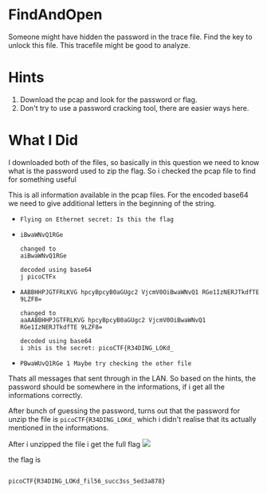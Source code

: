 # FindAndOpen

Someone might have hidden the password in the trace file. Find the key to unlock this file. This tracefile might be good to analyze.

# Hints

1. Download the pcap and look for the password or flag.
2. Don't try to use a password cracking tool, there are easier ways here.

# What I Did

I downloaded both of the files, so basically in this question we need to know
what is the password used to zip the flag. So i checked the pcap file
to find for something useful

This is all information available in the pcap files. For the encoded base64
we need to give additional letters in the beginning of the string.


<ul>

<li>

```
Flying on Ethernet secret: Is this the flag
```

</li>
<li>

```
iBwaWNvQ1RGe

changed to
aiBwaWNvQ1RGe

decoded using base64
j picoCTFx
```
</li>

<li>

```
AABBHHPJGTFRLKVG hpcyBpcyB0aGUgc2 VjcmV0OiBwaWNvQ1 RGe1IzNERJTkdfTE 9LZF8=

changed to
aaAABBHHPJGTFRLKVG hpcyBpcyB0aGUgc2 VjcmV0OiBwaWNvQ1 RGe1IzNERJTkdfTE 9LZF8=

decoded using base64
i ɔhis is the secret: picoCTF{R34DING_LOKd_
```
</li>
<li>

```
PBwaWUvQ1RGe 1 Maybe try checking the other file
```
</li>

</ul>
Thats all messages that sent through in the LAN. So based on the hints, the password should be
somewhere in the informations, if i get all the informations correctly.

After bunch of guessing the password, turns out that the password for unzip the file is 
```picoCTF{R34DING_LOKd_```
which i didn't realise that its actually mentioned in the informations.

After i unzipped the file i get the full flag
<img src="Pic_1.png">

the flag is
```

picoCTF{R34DING_LOKd_fil56_succ3ss_5ed3a878}

```